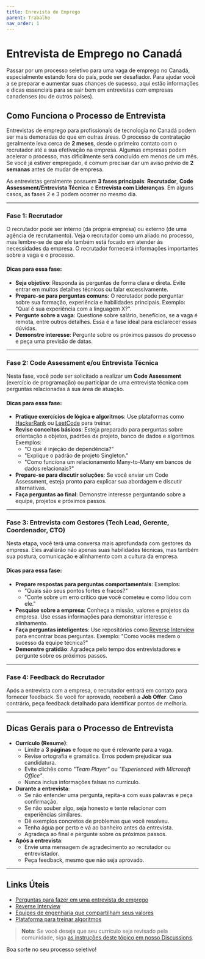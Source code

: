 ```yaml
---
title: Enrevista de Emprego
parent: Trabalho
nav_order: 1
---
```



# Entrevista de Emprego no Canadá

Passar por um processo seletivo para uma vaga de emprego no Canadá, especialmente estando fora do país, pode ser desafiador. Para ajudar você a se preparar e aumentar suas chances de sucesso, aqui estão informações e dicas essenciais para se sair bem em entrevistas com empresas canadenses (ou de outros países).

## Como Funciona o Processo de Entrevista

Entrevistas de emprego para profissionais de tecnologia no Canadá podem ser mais demoradas do que em outras áreas. O processo de contratação geralmente leva cerca de **2 meses**, desde o primeiro contato com o recrutador até a sua efetivação na empresa. Algumas empresas podem acelerar o processo, mas dificilmente será concluído em menos de um mês. Se você já estiver empregado, é comum precisar dar um aviso prévio de **2 semanas** antes de mudar de empresa.

As entrevistas geralmente possuem **3 fases principais**: **Recrutador**, **Code Assessment/Entrevista Técnica** e **Entrevista com Lideranças**. Em alguns casos, as fases 2 e 3 podem ocorrer no mesmo dia.

---

### Fase 1: Recrutador

O recrutador pode ser interno (da própria empresa) ou externo (de uma agência de recrutamento). Veja o recrutador como um aliado no processo, mas lembre-se de que ele também está focado em atender às necessidades da empresa. O recrutador fornecerá informações importantes sobre a vaga e o processo.

#### Dicas para essa fase:
- **Seja objetivo**: Responda às perguntas de forma clara e direta. Evite entrar em muitos detalhes técnicos ou falar excessivamente.
- **Prepare-se para perguntas comuns**: O recrutador pode perguntar sobre sua formação, experiência e habilidades principais. Exemplo: "Qual é sua experiência com a linguagem X?".
- **Pergunte sobre a vaga**: Questione sobre salário, benefícios, se a vaga é remota, entre outros detalhes. Essa é a fase ideal para esclarecer essas dúvidas.
- **Demonstre interesse**: Pergunte sobre os próximos passos do processo e peça uma previsão de datas.

---

### Fase 2: Code Assessment e/ou Entrevista Técnica

Nesta fase, você pode ser solicitado a realizar um **Code Assessment** (exercício de programação) ou participar de uma entrevista técnica com perguntas relacionadas à sua área de atuação.

#### Dicas para essa fase:
- **Pratique exercícios de lógica e algoritmos**: Use plataformas como [HackerRank](https://www.hackerrank.com/) ou [LeetCode](https://leetcode.com/) para treinar.
- **Revise conceitos básicos**: Esteja preparado para perguntas sobre orientação a objetos, padrões de projeto, banco de dados e algoritmos. Exemplos:
    - "O que é injeção de dependência?"
    - "Explique o padrão de projeto Singleton."
    - "Como funciona um relacionamento Many-to-Many em bancos de dados relacionais?"
- **Prepare-se para discutir soluções**: Se você enviar um Code Assessment, esteja pronto para explicar sua abordagem e discutir alternativas.
- **Faça perguntas ao final**: Demonstre interesse perguntando sobre a equipe, projetos e próximos passos.

---

### Fase 3: Entrevista com Gestores (Tech Lead, Gerente, Coordenador, CTO)

Nesta etapa, você terá uma conversa mais aprofundada com gestores da empresa. Eles avaliarão não apenas suas habilidades técnicas, mas também sua postura, comunicação e alinhamento com a cultura da empresa.

#### Dicas para essa fase:
- **Prepare respostas para perguntas comportamentais**: Exemplos:
    - "Quais são seus pontos fortes e fracos?"
    - "Conte sobre um erro crítico que você cometeu e como lidou com ele."
- **Pesquise sobre a empresa**: Conheça a missão, valores e projetos da empresa. Use essas informações para demonstrar interesse e alinhamento.
- **Faça perguntas inteligentes**: Use repositórios como [Reverse Interview](https://github.com/viraptor/reverse-interview) para encontrar boas perguntas. Exemplo: "Como vocês medem o sucesso da equipe técnica?"
- **Demonstre gratidão**: Agradeça pelo tempo dos entrevistadores e pergunte sobre os próximos passos.

---

### Fase 4: Feedback do Recrutador

Após a entrevista com a empresa, o recrutador entrará em contato para fornecer feedback. Se você for aprovado, receberá a **Job Offer**. Caso contrário, peça feedback detalhado para identificar pontos de melhoria.

---

## Dicas Gerais para o Processo de Entrevista

- **Currículo (Resume)**:
    - Limite a **3 páginas** e foque no que é relevante para a vaga.
    - Revise ortografia e gramática. Erros podem prejudicar sua candidatura.
    - Evite clichês como _"Team Player"_ ou _"Experienced with Microsoft Office"_.
    - Nunca inclua informações falsas no currículo.
- **Durante a entrevista**:
    - Se não entender uma pergunta, repita-a com suas palavras e peça confirmação.
    - Se não souber algo, seja honesto e tente relacionar com experiências similares.
    - Dê exemplos concretos de problemas que você resolveu.
    - Tenha água por perto e vá ao banheiro antes da entrevista.
    - Agradeça ao final e pergunte sobre os próximos passos.
- **Após a entrevista**:
    - Envie uma mensagem de agradecimento ao recrutador ou entrevistador.
    - Peça feedback, mesmo que não seja aprovado.

---

## Links Úteis

- [Perguntas para fazer em uma entrevista de emprego](https://alis.alberta.ca/look-for-work/interviews-and-offers/questions-to-ask-in-a-job-interview/)
- [Reverse Interview](https://github.com/viraptor/reverse-interview)
- [Equipes de engenharia que compartilham seus valores](https://www.keyvalues.com/)
- [Plataforma para treinar algoritmos](https://www.hackerrank.com/)

> **Nota**: Se você deseja que seu currículo seja revisado pela comunidade, siga [as instruções deste tópico em nosso Discussions](https://t.me/tinocanada/1).

Boa sorte no seu processo seletivo!
